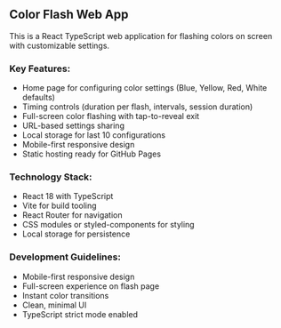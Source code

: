## Color Flash Web App

This is a React TypeScript web application for flashing colors on screen with customizable settings.

### Key Features:

- Home page for configuring color settings (Blue, Yellow, Red, White defaults)
- Timing controls (duration per flash, intervals, session duration)
- Full-screen color flashing with tap-to-reveal exit
- URL-based settings sharing
- Local storage for last 10 configurations
- Mobile-first responsive design
- Static hosting ready for GitHub Pages

### Technology Stack:

- React 18 with TypeScript
- Vite for build tooling
- React Router for navigation
- CSS modules or styled-components for styling
- Local storage for persistence

### Development Guidelines:

- Mobile-first responsive design
- Full-screen experience on flash page
- Instant color transitions
- Clean, minimal UI
- TypeScript strict mode enabled
